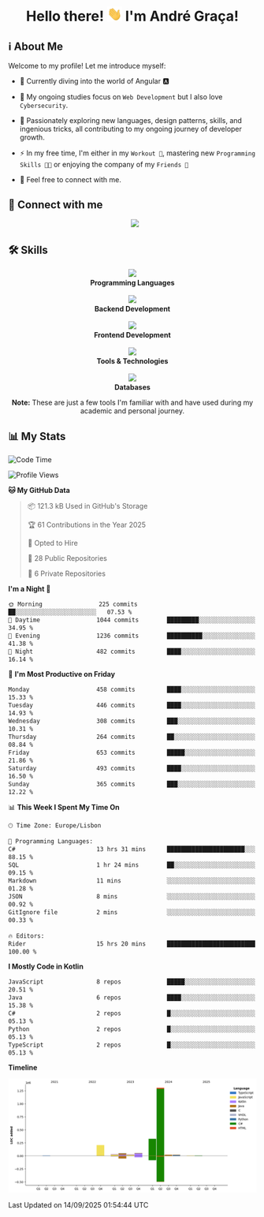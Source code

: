 <h1 align="center">Hello there! <img src="https://raw.githubusercontent.com/ABSphreak/ABSphreak/master/gifs/Hi.gif" width="30"> I'm André Graça!</h1>

## ℹ️ About Me

Welcome to my profile! Let me introduce myself:

- 🔭 Currently diving into the world of Angular 🅰️

- 🌱 My ongoing studies focus on `Web Development` but I also love `Cybersecurity`.
 
- 🚀 Passionately exploring new languages, design patterns, skills, and ingenious tricks, all contributing to my ongoing journey of developer growth.

- ⚡ In my free time, I'm either in my `Workout 💪`, mastering new `Programming Skills 👨‍💻` or enjoying the company of my `Friends 👥`

- 💬 Feel free to connect with me.

## 🤝 Connect with me

<p align="center">
  <a style="margin-left: 10px;" target="_blank" href="mailto:andre.graca.2001@gmail.com">
    <img width="50px" src="https://static.vecteezy.com/system/resources/previews/022/484/516/non_2x/google-mail-gmail-icon-logo-symbol-free-png.png">
  </a>
</p>

## 🛠️ Skills

<div align="center">
  <p align="center">
    <img src="https://skillicons.dev/icons?i=kotlin,java,js,ts,python,c&perline=6" /><br/>
    <b>Programming Languages</b><br/><br/>
    <img src="https://skillicons.dev/icons?i=spring,nodejs,express&perline=5" /><br/>
    <b>Backend Development</b><br/><br/>
    <img src="https://skillicons.dev/icons?i=react,nextjs,html,css,bootstrap,tailwind&perline=6" /><br/>
    <b>Frontend Development</b><br/><br/>
    <img src="https://skillicons.dev/icons?i=docker,linux,bash,git,github,androidstudio,jenkins,postman&perline=9" /><br/>
    <b>Tools & Technologies</b><br/><br/>
    <img src="https://skillicons.dev/icons?i=postgres,mongodb&perline=2" /><br/>
    <b>Databases</b>
  </p> 
  <p align="center"><b>Note:</b> These are just a few tools I'm familiar with and have used during my academic and personal journey.</p>
</div>

## 📊 My Stats

<!--START_SECTION:waka-->
![Code Time](http://img.shields.io/badge/Code%20Time-2%2C156%20hrs%207%20mins-blue)

![Profile Views](http://img.shields.io/badge/Profile%20Views-0-blue)

**🐱 My GitHub Data** 

> 📦 121.3 kB Used in GitHub's Storage 
 > 
> 🏆 61 Contributions in the Year 2025
 > 
> 💼 Opted to Hire
 > 
> 📜 28 Public Repositories 
 > 
> 🔑 6 Private Repositories 
 > 
**I'm a Night 🦉** 

```text
🌞 Morning                225 commits         ██░░░░░░░░░░░░░░░░░░░░░░░   07.53 % 
🌆 Daytime                1044 commits        █████████░░░░░░░░░░░░░░░░   34.95 % 
🌃 Evening                1236 commits        ██████████░░░░░░░░░░░░░░░   41.38 % 
🌙 Night                  482 commits         ████░░░░░░░░░░░░░░░░░░░░░   16.14 % 
```
📅 **I'm Most Productive on Friday** 

```text
Monday                   458 commits         ████░░░░░░░░░░░░░░░░░░░░░   15.33 % 
Tuesday                  446 commits         ████░░░░░░░░░░░░░░░░░░░░░   14.93 % 
Wednesday                308 commits         ███░░░░░░░░░░░░░░░░░░░░░░   10.31 % 
Thursday                 264 commits         ██░░░░░░░░░░░░░░░░░░░░░░░   08.84 % 
Friday                   653 commits         █████░░░░░░░░░░░░░░░░░░░░   21.86 % 
Saturday                 493 commits         ████░░░░░░░░░░░░░░░░░░░░░   16.50 % 
Sunday                   365 commits         ███░░░░░░░░░░░░░░░░░░░░░░   12.22 % 
```


📊 **This Week I Spent My Time On** 

```text
🕑︎ Time Zone: Europe/Lisbon

💬 Programming Languages: 
C#                       13 hrs 31 mins      ██████████████████████░░░   88.15 % 
SQL                      1 hr 24 mins        ██░░░░░░░░░░░░░░░░░░░░░░░   09.15 % 
Markdown                 11 mins             ░░░░░░░░░░░░░░░░░░░░░░░░░   01.28 % 
JSON                     8 mins              ░░░░░░░░░░░░░░░░░░░░░░░░░   00.92 % 
GitIgnore file           2 mins              ░░░░░░░░░░░░░░░░░░░░░░░░░   00.33 % 

🔥 Editors: 
Rider                    15 hrs 20 mins      █████████████████████████   100.00 % 
```

**I Mostly Code in Kotlin** 

```text
JavaScript               8 repos             █████░░░░░░░░░░░░░░░░░░░░   20.51 % 
Java                     6 repos             ████░░░░░░░░░░░░░░░░░░░░░   15.38 % 
C#                       2 repos             █░░░░░░░░░░░░░░░░░░░░░░░░   05.13 % 
Python                   2 repos             █░░░░░░░░░░░░░░░░░░░░░░░░   05.13 % 
TypeScript               2 repos             █░░░░░░░░░░░░░░░░░░░░░░░░   05.13 % 
```



**Timeline**

![Lines of Code chart](https://raw.githubusercontent.com/AndreGraca3/AndreGraca3/main/assets/bar_graph.png)


 Last Updated on 14/09/2025 01:54:44 UTC
<!--END_SECTION:waka-->
